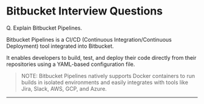 # Bitbucket Interview Questions

Q. Explain Bitbucket Pipelines. 

Bitbucket Pipelines is a CI/CD (Continuous Integration/Continuous Deployment) tool integrated into Bitbucket. 

It enables developers to build, test, and deploy their code directly from their repositories using a YAML-based configuration file.

> NOTE: Bitbucket Pipelines natively supports Docker containers to run builds in isolated environments and easily integrates with tools like Jira, Slack, AWS, GCP, and Azure.

---

